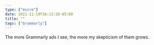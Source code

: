 ```yaml
---
type: ["micro"]
date: 2021-11-18T16:13:28-05:00
title: ""
tags: ["Grammarly"]
---
```

The more Grammarly ads I see, the more my skepticism of them grows.
